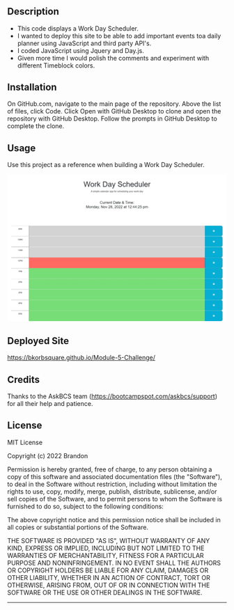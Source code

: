# <Module-5-Challenge>

## Description

- This code displays a Work Day Scheduler.
- I wanted to deploy this site to be able to add important events toa  daily planner using JavaScript and third party API's.
- I coded JavaScript using Jquery and Day.js.
- Given more time I would polish the comments and experiment with different Timeblock colors.

## Installation

On GitHub.com, navigate to the main page of the repository. Above the list of files, click Code. Click Open with GitHub Desktop to clone and open the repository with GitHub Desktop. Follow the prompts in GitHub Desktop to complete the clone.

## Usage

Use this project as a reference when building a Work Day Scheduler.

![image](/assets/images/FireShot%20Capture%20013%20-%20Work%20Day%20Scheduler%20-%20.jpg)

## Deployed Site
https://bkorbsquare.github.io/Module-5-Challenge/

## Credits

Thanks to the AskBCS team (https://bootcampspot.com/askbcs/support) for all their help and patience.

## License

MIT License

Copyright (c) 2022 Brandon

Permission is hereby granted, free of charge, to any person obtaining a copy
of this software and associated documentation files (the "Software"), to deal
in the Software without restriction, including without limitation the rights
to use, copy, modify, merge, publish, distribute, sublicense, and/or sell
copies of the Software, and to permit persons to whom the Software is
furnished to do so, subject to the following conditions:

The above copyright notice and this permission notice shall be included in all
copies or substantial portions of the Software.

THE SOFTWARE IS PROVIDED "AS IS", WITHOUT WARRANTY OF ANY KIND, EXPRESS OR
IMPLIED, INCLUDING BUT NOT LIMITED TO THE WARRANTIES OF MERCHANTABILITY,
FITNESS FOR A PARTICULAR PURPOSE AND NONINFRINGEMENT. IN NO EVENT SHALL THE
AUTHORS OR COPYRIGHT HOLDERS BE LIABLE FOR ANY CLAIM, DAMAGES OR OTHER
LIABILITY, WHETHER IN AN ACTION OF CONTRACT, TORT OR OTHERWISE, ARISING FROM,
OUT OF OR IN CONNECTION WITH THE SOFTWARE OR THE USE OR OTHER DEALINGS IN THE
SOFTWARE.

---
